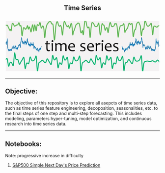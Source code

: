 <h2 align="center">Time Series</h2>

<h2 align="center">
<img src="time series.JPG" width="500"/>
</h2>

---

## Objective:
The objective of this repository is to explore all asepcts of time series data, such as time series feature engineering, decoposition, seasonalities, etc. 
to the final steps of one step and multi-step forecasting. This includes modeling, parameters hyper-tuning, model optimization, and continuous research into time series data.

---

## Notebooks:
Note: progressive increase in difficulty
1) [S&P500 Simple Next Day's Price Prediction](https://github.com/shibzr/time-series/blob/main/sp500-simple-time-series-forecasting.ipynb "Notebook")

